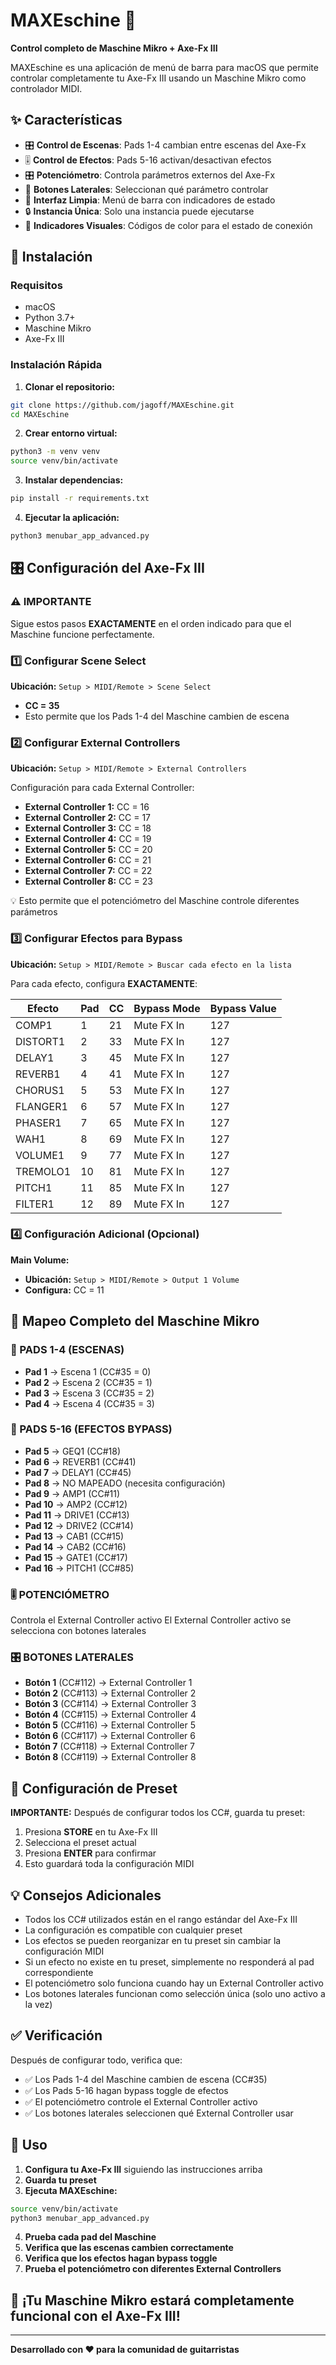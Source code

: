 # MAXEschine 🎸

**Control completo de Maschine Mikro + Axe-Fx III**

MAXEschine es una aplicación de menú de barra para macOS que permite controlar completamente tu Axe-Fx III usando un Maschine Mikro como controlador MIDI.

## ✨ Características

- 🎛️ **Control de Escenas**: Pads 1-4 cambian entre escenas del Axe-Fx
- 🎚️ **Control de Efectos**: Pads 5-16 activan/desactivan efectos
- 🎛️ **Potenciómetro**: Controla parámetros externos del Axe-Fx
- 🎯 **Botones Laterales**: Seleccionan qué parámetro controlar
- 📱 **Interfaz Limpia**: Menú de barra con indicadores de estado
- 🔒 **Instancia Única**: Solo una instancia puede ejecutarse
- 🎨 **Indicadores Visuales**: Códigos de color para el estado de conexión

## 🚀 Instalación

### Requisitos
- macOS
- Python 3.7+
- Maschine Mikro
- Axe-Fx III

### Instalación Rápida

1. **Clonar el repositorio:**
```bash
git clone https://github.com/jagoff/MAXEschine.git
cd MAXEschine
```

2. **Crear entorno virtual:**
```bash
python3 -m venv venv
source venv/bin/activate
```

3. **Instalar dependencias:**
```bash
pip install -r requirements.txt
```

4. **Ejecutar la aplicación:**
```bash
python3 menubar_app_advanced.py
```

## 🎛️ Configuración del Axe-Fx III

### ⚠️ IMPORTANTE
Sigue estos pasos **EXACTAMENTE** en el orden indicado para que el Maschine funcione perfectamente.

### 1️⃣ Configurar Scene Select
**Ubicación:** `Setup > MIDI/Remote > Scene Select`
- **CC = 35**
- Esto permite que los Pads 1-4 del Maschine cambien de escena

### 2️⃣ Configurar External Controllers
**Ubicación:** `Setup > MIDI/Remote > External Controllers`

Configuración para cada External Controller:
- **External Controller 1:** CC = 16
- **External Controller 2:** CC = 17
- **External Controller 3:** CC = 18
- **External Controller 4:** CC = 19
- **External Controller 5:** CC = 20
- **External Controller 6:** CC = 21
- **External Controller 7:** CC = 22
- **External Controller 8:** CC = 23

💡 Esto permite que el potenciómetro del Maschine controle diferentes parámetros

### 3️⃣ Configurar Efectos para Bypass
**Ubicación:** `Setup > MIDI/Remote > Buscar cada efecto en la lista`

Para cada efecto, configura **EXACTAMENTE**:

| Efecto | Pad | CC | Bypass Mode | Bypass Value |
|--------|-----|----|-------------|--------------|
| COMP1 | 1 | 21 | Mute FX In | 127 |
| DISTORT1 | 2 | 33 | Mute FX In | 127 |
| DELAY1 | 3 | 45 | Mute FX In | 127 |
| REVERB1 | 4 | 41 | Mute FX In | 127 |
| CHORUS1 | 5 | 53 | Mute FX In | 127 |
| FLANGER1 | 6 | 57 | Mute FX In | 127 |
| PHASER1 | 7 | 65 | Mute FX In | 127 |
| WAH1 | 8 | 69 | Mute FX In | 127 |
| VOLUME1 | 9 | 77 | Mute FX In | 127 |
| TREMOLO1 | 10 | 81 | Mute FX In | 127 |
| PITCH1 | 11 | 85 | Mute FX In | 127 |
| FILTER1 | 12 | 89 | Mute FX In | 127 |

### 4️⃣ Configuración Adicional (Opcional)
**Main Volume:**
- **Ubicación:** `Setup > MIDI/Remote > Output 1 Volume`
- **Configura:** CC = 11

## 🎯 Mapeo Completo del Maschine Mikro

### 🎵 PADS 1-4 (ESCENAS)
- **Pad 1** → Escena 1 (CC#35 = 0)
- **Pad 2** → Escena 2 (CC#35 = 1)
- **Pad 3** → Escena 3 (CC#35 = 2)
- **Pad 4** → Escena 4 (CC#35 = 3)

### 🎯 PADS 5-16 (EFECTOS BYPASS)
- **Pad 5** → GEQ1 (CC#18)
- **Pad 6** → REVERB1 (CC#41)
- **Pad 7** → DELAY1 (CC#45)
- **Pad 8** → NO MAPEADO (necesita configuración)
- **Pad 9** → AMP1 (CC#11)
- **Pad 10** → AMP2 (CC#12)
- **Pad 11** → DRIVE1 (CC#13)
- **Pad 12** → DRIVE2 (CC#14)
- **Pad 13** → CAB1 (CC#15)
- **Pad 14** → CAB2 (CC#16)
- **Pad 15** → GATE1 (CC#17)
- **Pad 16** → PITCH1 (CC#85)

### 🎚️ POTENCIÓMETRO
Controla el External Controller activo
El External Controller activo se selecciona con botones laterales

### 🎛️ BOTONES LATERALES
- **Botón 1** (CC#112) → External Controller 1
- **Botón 2** (CC#113) → External Controller 2
- **Botón 3** (CC#114) → External Controller 3
- **Botón 4** (CC#115) → External Controller 4
- **Botón 5** (CC#116) → External Controller 5
- **Botón 6** (CC#117) → External Controller 6
- **Botón 7** (CC#118) → External Controller 7
- **Botón 8** (CC#119) → External Controller 8

## 🔧 Configuración de Preset

**IMPORTANTE:** Después de configurar todos los CC#, guarda tu preset:

1. Presiona **STORE** en tu Axe-Fx III
2. Selecciona el preset actual
3. Presiona **ENTER** para confirmar
4. Esto guardará toda la configuración MIDI

## 💡 Consejos Adicionales

- Todos los CC# utilizados están en el rango estándar del Axe-Fx III
- La configuración es compatible con cualquier preset
- Los efectos se pueden reorganizar en tu preset sin cambiar la configuración MIDI
- Si un efecto no existe en tu preset, simplemente no responderá al pad correspondiente
- El potenciómetro solo funciona cuando hay un External Controller activo
- Los botones laterales funcionan como selección única (solo uno activo a la vez)

## ✅ Verificación

Después de configurar todo, verifica que:

- ✅ Los Pads 1-4 del Maschine cambien de escena (CC#35)
- ✅ Los Pads 5-16 hagan bypass toggle de efectos
- ✅ El potenciómetro controle el External Controller activo
- ✅ Los botones laterales seleccionen qué External Controller usar

## 🎵 Uso

1. **Configura tu Axe-Fx III** siguiendo las instrucciones arriba
2. **Guarda tu preset**
3. **Ejecuta MAXEschine:**
```bash
source venv/bin/activate
python3 menubar_app_advanced.py
```
4. **Prueba cada pad del Maschine**
5. **Verifica que las escenas cambien correctamente**
6. **Verifica que los efectos hagan bypass toggle**
7. **Prueba el potenciómetro con diferentes External Controllers**

## 🎸 ¡Tu Maschine Mikro estará completamente funcional con el Axe-Fx III!

---

**Desarrollado con ❤️ para la comunidad de guitarristas**
